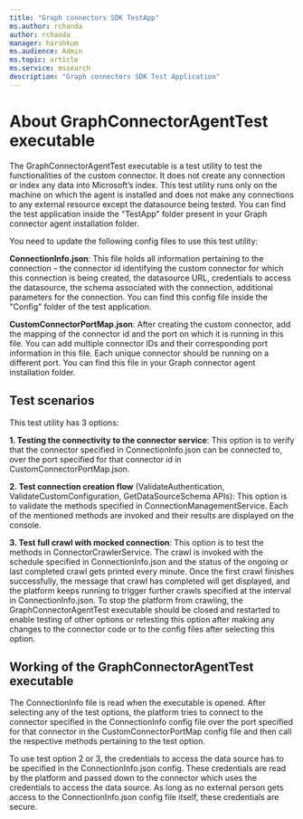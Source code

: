 ```yaml
---
title: "Graph connectors SDK TestApp"
ms.author: rchanda
author: rchanda
manager: harshkum
ms.audience: Admin
ms.topic: article
ms.service: mssearch
description: "Graph connectors SDK Test Application"
---
```


# About GraphConnectorAgentTest executable

The GraphConnectorAgentTest executable is a test utility to test the functionalities of the custom connector.
It does not create any connection or index any data into Microsoft’s index. This test utility runs only on the machine on which the agent is installed and does not make any connections to any external resource except the datasource being tested.
You can find the test application inside the "TestApp" folder present in your Graph connector agent installation folder.

You need to update the following config files to use this test utility:

**ConnectionInfo.json**: This file holds all information pertaining to the connection – the connector id identifying the custom connector for which this connection is being created, the datasource URL, credentials to access the datasource, the schema associated with the connection, additional parameters for the connection.
You can find this config file inside the "Config" folder of the test application.

**CustomConnectorPortMap.json**: After creating the custom connector, add the mapping of the connector id and the port on which it is running in this file. You can add multiple connector IDs and their corresponding port information in this file. Each unique connector should be running on a different port.
You can find this file in your Graph connector agent installation folder.

## Test scenarios

This test utility has 3 options:

**1. Testing the connectivity to the connector service**: This option is to verify that the connector specified in ConnectionInfo.json can be connected to, over the port specified for that connector id in CustomConnectorPortMap.json.

**2. Test connection creation flow** (ValidateAuthentication, ValidateCustomConfiguration, GetDataSourceSchema APIs): This option is to validate the methods specified in ConnectionManagementService. Each of the mentioned methods are invoked and their results are displayed on the console.

**3. Test full crawl with mocked connection**: This option is to test the methods in ConnectorCrawlerService. The crawl is invoked with the schedule specified in ConnectionInfo.json and the status of the ongoing or last completed crawl gets printed every minute. Once the first crawl finishes successfully, the message that crawl has completed will get displayed, and the platform keeps running to trigger further crawls specified at the interval in ConnectionInfo.json. To stop the platform from crawling, the GraphConnectorAgentTest executable should be closed and restarted to enable testing of other options or retesting this option after making any changes to the connector code or to the config files after selecting this option.  

## Working of the GraphConnectorAgentTest executable

The ConnectionInfo file is read when the executable is opened. After selecting any of the test options, the platform tries to connect to the connector specified in the ConnectionInfo config file over the port specified for that connector in the CustomConnectorPortMap config file and then call the respective methods pertaining to the test option.

To use test option 2 or 3, the credentials to access the data source has to be specified in the ConnectionInfo.json config. These credentials are read by the platform and passed down to the connector which uses the credentials to access the data source. As long as no external person gets access to the ConnectionInfo.json config file itself, these credentials are secure.
